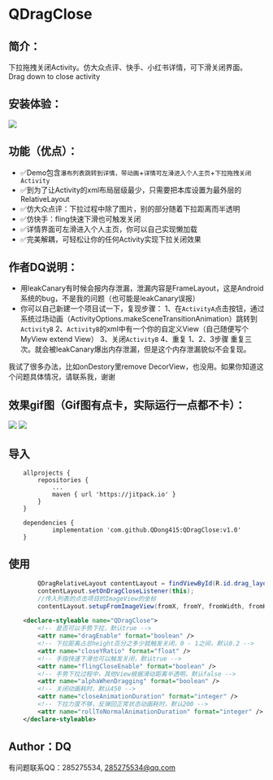 # QDragClose

## 简介：

下拉拖拽关闭Activity。仿大众点评、快手、小红书详情，可下滑关闭界面。
Drag down to close activity

## 安装体验：
![](https://upload-images.jianshu.io/upload_images/26002059-bbd971084ea123f9.jpeg)

## 功能（优点）：
- ✅Demo包含`瀑布列表跳转到详情，带动画`+`详情可左滑进入个人主页`+`下拉拖拽关闭Activity`
- ✅到为了让Activity的xml布局层级最少，只需要把本库设置为最外层的RelativeLayout
- ✅仿大众点评：下拉过程中除了图片，别的部分随着下拉距离而半透明
- ✅仿快手：fling快速下滑也可触发关闭
- ✅详情界面可左滑进入个人主页，你可以自己实现懒加载
- ✅完美解耦，可轻松让你的任何Activity实现下拉关闭效果

## 作者DQ说明：
- 用leakCanary有时候会报内存泄漏，泄漏内容是FrameLayout，这是Android系统的bug，不是我的问题（也可能是leakCanary误报）
- 你可以自己新建一个项目试一下，复现步骤：
1、在`ActivityA`点击按钮，通过系统过场动画（ActivityOptions.makeSceneTransitionAnimation）跳转到`ActivityB`
2、`ActivityB`的xml中有一个你的自定义View（自己随便写个MyView extend View）
3、关闭`ActivityB`
4、重复 1、2、3步骤 重复三次。就会被leakCanary爆出内存泄漏，但是这个内存泄漏貌似不会复现。

我试了很多办法，比如onDestory里remove DecorView，也没用。如果你知道这个问题具体情况，请联系我，谢谢

## 效果gif图（Gif图有点卡，实际运行一点都不卡）：
![](https://upload-images.jianshu.io/upload_images/26002059-22bdf0a80a55ad1a.png)
![](https://upload-images.jianshu.io/upload_images/26002059-83cf0b95754b2466.png)

## 导入
```
	allprojects {
		repositories {
			...
			maven { url 'https://jitpack.io' }
		}
	}

	dependencies {
	        implementation 'com.github.QDong415:QDragClose:v1.0'
	}
```

## 使用

```java
        QDragRelativeLayout contentLayout = findViewById(R.id.drag_layout);
        contentLayout.setOnDragCloseListener(this);
        //传入列表的点击项目的ImageView的坐标
        contentLayout.setupFromImageView(fromX, fromY, fromWidth, fromHeight, transition_share_view);
```

```xml
    <declare-styleable name="QDragClose">
        <!-- 是否可以手势下拉，默认true -->
        <attr name="dragEnable" format="boolean" />
        <!-- 下拉距离占总height百分之多少就触发关闭，0 - 1之间，默认0.2 -->
        <attr name="closeYRatio" format="float" />
        <!-- 手指快速下滑也可以触发关闭，默认true -->
        <attr name="flingCloseEnable" format="boolean" />
        <!-- 手势下拉过程中，其他View根据滑动距离半透明，默认false -->
        <attr name="alphaWhenDragging" format="boolean" />
        <!-- 关闭动画耗时，默认450 -->
        <attr name="closeAnimationDuration" format="integer" />
        <!-- 下拉力度不够，反弹回正常状态动画耗时，默认200 -->
        <attr name="rollToNormalAnimationDuration" format="integer" />
    </declare-styleable>
```


## Author：DQ

有问题联系QQ：285275534, 285275534@qq.com